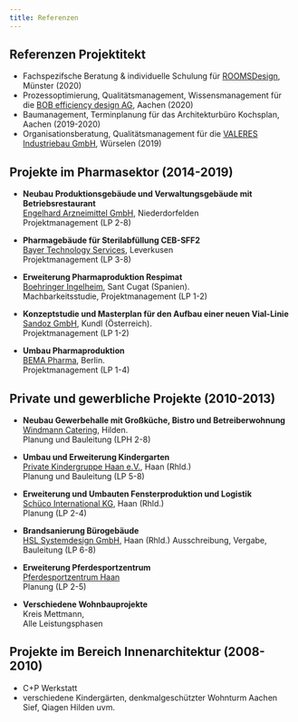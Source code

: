 ```yaml
---
title: Referenzen
---
```



## Referenzen Projektitekt

- Fachspezifsche Beratung & individuelle Schulung für [ROOMSDesign](https://www.rooms-design.eu), Münster (2020)
- Prozessoptimierung, Qualitätsmanagement, Wissensmanagement für die [BOB efficiency design AG](http://www.bob-ag.de), Aachen (2020)
- Baumanagement, Terminplanung für das Architekturbüro Kochsplan, Aachen (2019-2020)
- Organisationsberatung, Qualitätsmanagement für die [VALERES Industriebau GmbH](https://www.valeres.de), Würselen (2019)

## Projekte im Pharmasektor (2014-2019)

- **Neubau Produktionsgebäude und Verwaltungsgebäude mit Betriebsrestaurant** <br>
  [Engelhard Arzneimittel GmbH](https://www.engelhard.de), Niederdorfelden <br>
  Projektmanagement (LP 2-8)

- **Pharmagebäude für Sterilabfüllung CEB-SFF2** <br>
  [Bayer Technology Services](https://www.bayer.com), Leverkusen <br>
  Projektmanagement (LP 3-8)
  
- **Erweiterung Pharmaproduktion Respimat** <br>
  [Boehringer Ingelheim](https://www.boehringer-ingelheim.de), Sant Cugat (Spanien).<br>
  Machbarkeitsstudie, Projektmanagement (LP 1-2)
  
- **Konzeptstudie und Masterplan für den Aufbau einer neuen Vial-Linie**<br>
  [Sandoz GmbH](https://www.sandoz.at), Kundl (Österreich).<br>
  Projektmanagement (LP 1-2)
  
- **Umbau Pharmaproduktion**<br>
  [BEMA Pharma](https://www.bemapharma.com), Berlin.<br>
  Projektmanagement (LP 1-4)

## Private und gewerbliche Projekte (2010-2013)

- **Neubau Gewerbehalle mit Großküche, Bistro und Betreiberwohnung**<br>
  [Windmann Catering](https://www.windmann-catering.de), Hilden.<br>
  Planung und Bauleitung (LPH 2-8)
  
- **Umbau und Erweiterung Kindergarten**<br>
 [Private Kindergruppe Haan e.V.](https://www.privatekindergruppe.de), Haan (Rhld.)<br>
 Planung und Bauleitung (LP 5-8)
 
- **Erweiterung und Umbauten Fensterproduktion und Logistik**<br>
  [Schüco International KG](https://www.schueco.com), Haan (Rhld.)<br>
  Planung (LP 2-4)
  
- **Brandsanierung Bürogebäude**<br>
  [HSL Systemdesign GmbH](https://www.hsl.com), Haan (Rhld.)
  Ausschreibung, Vergabe, Bauleitung (LP 6-8)
  
- **Erweiterung Pferdesportzentrum**<br>
  [Pferdesportzentrum Haan](https://pferdesport-zentrum-haan.de)<br>
  Planung (LP 2-5)
  
- **Verschiedene Wohnbauprojekte**<br>
  Kreis Mettmann,<br>
  Alle Leistungsphasen

## Projekte im Bereich Innenarchitektur (2008-2010)
- C+P Werkstatt
- verschiedene Kindergärten, denkmalgeschützter Wohnturm Aachen Sief, Qiagen Hilden uvm.
